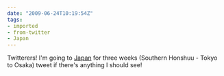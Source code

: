 ```yaml
---
date: "2009-06-24T10:19:54Z"
tags:
- imported
- from-twitter
- Japan
---
```

Twitterers\! I'm going to [Japan](/tags/Japan) for three weeks \(Southern Honshuu - Tokyo to Osaka\) tweet if there's anything I should see\!
